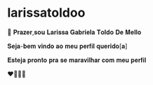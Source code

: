 # larissatoldoo
🫶
𝐏𝐫𝐚𝐳𝐞𝐫,𝐬𝐨𝐮 𝐋𝐚𝐫𝐢𝐬𝐬𝐚 𝐆𝐚𝐛𝐫𝐢𝐞𝐥𝐚 𝐓𝐨𝐥𝐝𝐨 𝐃𝐞 𝐌𝐞𝐥𝐥𝐨 

𝐒𝐞𝐣𝐚-𝐛𝐞𝐦 𝐯𝐢𝐧𝐝𝐨 𝐚𝐨 𝐦𝐞𝐮 𝐩𝐞𝐫𝐟𝐢𝐥 𝐪𝐮𝐞𝐫𝐢𝐝𝐨[𝐚]

𝐄𝐬𝐭𝐞𝐣𝐚 𝐩𝐫𝐨𝐧𝐭𝐨 𝐩𝐫𝐚 𝐬𝐞 𝐦𝐚𝐫𝐚𝐯𝐢𝐥𝐡𝐚𝐫 𝐜𝐨𝐦 𝐦𝐞𝐮 𝐩𝐞𝐫𝐟𝐢𝐥

❤️‍🔥🫶🙌
